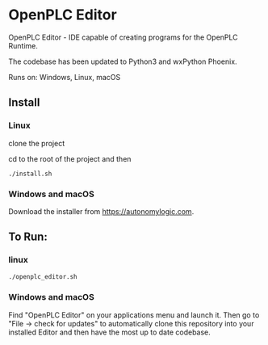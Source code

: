 # OpenPLC Editor
OpenPLC Editor - IDE capable of creating programs for the OpenPLC Runtime.

The codebase has been updated to Python3 and wxPython Phoenix.

Runs on: Windows, Linux, macOS

## Install

### Linux

clone the project

cd to the root of the project and then

```
./install.sh
```

### Windows and macOS

Download the installer from https://autonomylogic.com.

## To Run:

### linux

```bash
./openplc_editor.sh
```

### Windows and macOS

Find "OpenPLC Editor" on your applications menu and launch it. Then go to "File -> check for updates" to automatically clone this repository into your installed Editor and then have the most up to date codebase.
